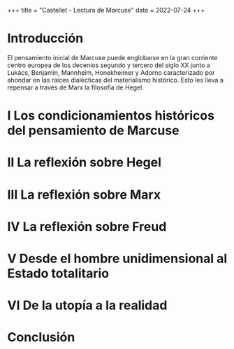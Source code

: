 +++
title = "Castellet - Lectura de Marcuse"
date = 2022-07-24
+++

# Introducción

El pensamiento inicial de Marcuse puede englobarse en la gran corriente centro europea de los decenios segundo y tercero del siglo XX junto a Lukács, Benjamin, Mannheim, Honekheimer y Adorno caracterizado por ahondar en las raíces dialécticas del materialismo histórico. Esto les lleva a repensar a través de Marx la filosofía de Hegel. 

# I Los condicionamientos históricos del pensamiento de Marcuse

# II La reflexión sobre Hegel

# III La reflexión sobre Marx

# IV La reflexión sobre Freud

# V Desde el hombre unidimensional al Estado totalitario

# VI De la utopía a la realidad

# Conclusión
